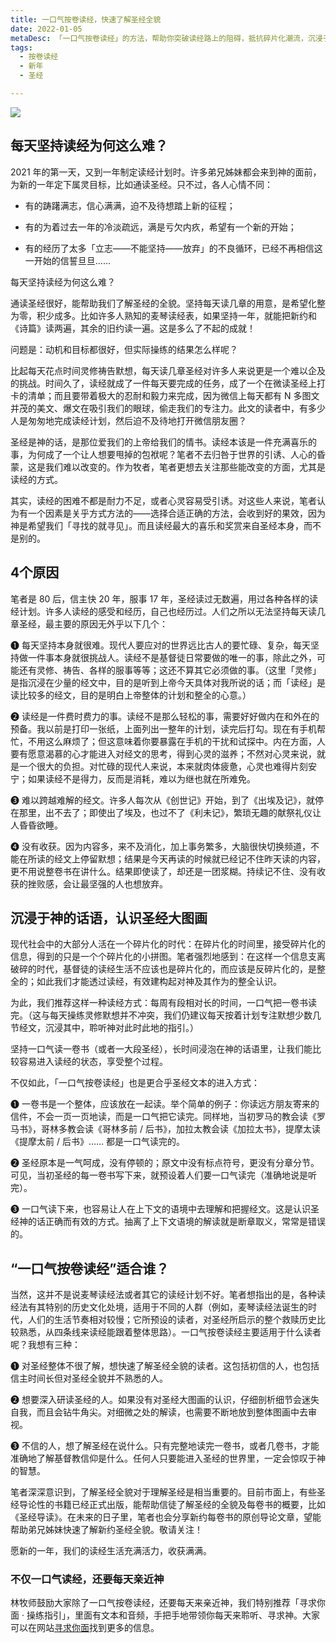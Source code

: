 ```yaml
---
title: 一口气按卷读经，快速了解圣经全貌
date: 2022-01-05
metaDesc: 「一口气按卷读经」的方法，帮助你突破读经路上的阻碍，抵抗碎片化潮流，沉浸于神丰富的话语。
tags:
  - 按卷读经
  - 新年
  - 圣经

---
```

 
 
 ![](https://i.ibb.co/G5x525C/Unrecognizable-woman-holding-a-bible-in-her-hands-and-praying.jpg)
 
 
## 每天坚持读经为何这么难？

2021 年的第一天，又到一年制定读经计划时。许多弟兄姊妹都会来到神的面前，为新的一年定下属灵目标，比如通读圣经。只不过，各人心情不同：

-   有的踌躇满志，信心满满，迫不及待想踏上新的征程；

-   有的为着过去一年的冷淡疏远，满是亏欠内疚，希望有一个新的开始；

-   有的经历了太多「立志——不能坚持——放弃」的不良循环，已经不再相信这一开始的信誓旦旦……

每天坚持读经为何这么难？

通读圣经很好，能帮助我们了解圣经的全貌。坚持每天读几章的用意，是希望化整为零，积少成多。比如许多人熟知的麦琴读经表，如果坚持一年，就能把新约和《诗篇》读两遍，其余的旧约读一遍。这是多么了不起的成就！

问题是：动机和目标都很好，但实际操练的结果怎么样呢？

比起每天花点时间灵修祷告默想，每天读几章圣经对许多人来说更是一个难以企及的挑战。时间久了，读经就成了一件每天要完成的任务，成了一个在微读圣经上打卡的清单；而且要带着极大的忍耐和毅力来完成，因为微信上每天都有 N 多图文并茂的美文、爆文在吸引我们的眼球，偷走我们的专注力。此文的读者中，有多少人是匆匆地完成读经计划，然后迫不及待地打开微信朋友圈？

圣经是神的话，是那位爱我们的上帝给我们的情书。读经本该是一件充满喜乐的事，为何成了一个让人想要甩掉的包袱呢？笔者不去归咎于世界的引诱、人心的昏蒙，这是我们难以改变的。作为牧者，笔者更想去关注那些能改变的方面，尤其是读经的方式。

其实，读经的困难不都是耐力不足，或者心灵容易受引诱。对这些人来说，笔者认为有一个因素是关乎方式方法的——选择合适正确的方法，会收到好的果效，因为神是希望我们「寻找的就寻见」。而且读经最大的喜乐和奖赏来自圣经本身，而不是别的。

## 4个原因

笔者是 80 后，信主快 20 年，服事 17 年，圣经读过无数遍，用过各种各样的读经计划。许多人读经的感受和经历，自己也经历过。人们之所以无法坚持每天读几章圣经，最主要的原因无外乎以下几个：

❶ 每天坚持本身就很难。现代人要应对的世界远比古人的要忙碌、复杂，每天坚持做一件事本身就很挑战人。读经不是基督徒日常要做的唯一的事，除此之外，可能还有灵修、祷告、各样的服事等等；这还不算其它必须做的事。（这里「灵修」是指沉浸在少量的经文中，目的是听到上帝今天具体对我所说的话；而「读经」是读比较多的经文，目的是明白上帝整体的计划和整全的心意。）

❷ 读经是一件费时费力的事。读经不是那么轻松的事，需要好好做内在和外在的预备。我以前是打印一张纸，上面列出一整年的计划，读完后打勾。现在有手机帮忙，不用这么麻烦了；但这意味着你要暴露在手机的干扰和试探中。内在方面，人要有愿意渴慕的心才能进入对经文的思考，得到心灵的滋养；不然对心灵来说，就是一个很大的负担。对忙碌的现代人来说，本来就肉体疲惫，心灵也难得片刻安宁；如果读经不是得力，反而是消耗，难以为继也就在所难免。

❸ 难以跨越难解的经文。许多人每次从《创世记》开始，到了《出埃及记》，就停在那里，出不去了；即使出了埃及，也过不了《利未记》，繁琐无趣的献祭礼仪让人昏昏欲睡。

❹ 没有收获。因为内容多，来不及消化，加上事务繁多，大脑很快切换频道，不能在所读的经文上停留默想；结果是今天再读的时候就已经记不住昨天读的内容，更不用说整卷书在讲什么。结果即使读了，却还是一团浆糊。持续记不住、没有收获的挫败感，会让最坚强的人也想放弃。

## 沉浸于神的话语，认识圣经大图画

现代社会中的大部分人活在一个碎片化的时代：在碎片化的时间里，接受碎片化的信息，得到的只是一个个碎片化的小拼图。笔者强烈地感到：在这样一个信息支离破碎的时代，基督徒的读经生活不应该也是碎片化的，而应该是反碎片化的，是整全的；如此我们才能透过读经，有效建构起对神及其作为的整全认识。

为此，我们推荐这样一种读经方式：每周有段相对长的时间，一口气把一卷书读完。（这与每天操练灵修默想并不冲突，我们仍建议每天按着计划专注默想少数几节经文，沉浸其中，聆听神对此时此地的指引。）

坚持一口气读一卷书（或者一大段圣经），长时间浸泡在神的话语里，让我们能比较容易进入读经的状态，享受整个过程。

不仅如此，「一口气按卷读经」也是更合乎圣经文本的进入方式：

❶ 一卷书是一个整体，应该放在一起读。举个简单的例子：你读远方朋友寄来的信件，不会一页一页地读，而是一口气把它读完。同样地，当初罗马的教会读《罗马书》，哥林多教会读《哥林多前 / 后书》，加拉太教会读《加拉太书》，提摩太读《提摩太前 / 后书》…… 都是一口气读完的。

❷ 圣经原本是一气呵成，没有停顿的；原文中没有标点符号，更没有分章分节。可见，当初圣经的每一卷书写下来，就预设着人们要一口气读完（准确地说是听完）。

❸ 一口气读下来，也容易让人在上下文的语境中去理解和把握经文。这是认识圣经神的话正确而有效的方式。抽离了上下文语境的解读就是断章取义，常常是错误的。

## “一口气按卷读经”适合谁？

当然，这并不是说麦琴读经法或者其它的读经计划不好。笔者想指出的是，各种读经法有其特别的历史文化处境，适用于不同的人群（例如，麦琴读经法诞生的时代，人们的生活节奏相对较慢；它所预设的读者，对圣经所启示的整个救赎历史比较熟悉，从四条线来读经能跟着整体思路）。一口气按卷读经主要适用于什么读者呢？我想有三种：

❶ 对圣经整体不很了解，想快速了解圣经全貌的读者。这包括初信的人，也包括信主时间长但对圣经全貌并不熟悉的人。

❷ 想要深入研读圣经的人。如果没有对圣经大图画的认识，仔细剖析细节会迷失自我，而且会钻牛角尖。对细微之处的解读，也需要不断地放到整体图画中去审视。

❸ 不信的人，想了解圣经在说什么。只有完整地读完一卷书，或者几卷书，才能准确地了解基督教信仰是什么。任何人只要能进入圣经的世界里，一定会惊叹于神的智慧。

笔者深深意识到，了解圣经全貌对于理解圣经是相当重要的。目前市面上，有些圣经导论性的书籍已经正式出版，能帮助信徒了解圣经的全貌及每卷书的概要，比如《圣经导读》。在未来的日子里，笔者也会分享新约每卷书的原创导论文章，望能帮助弟兄姊妹快速了解新约圣经全貌。敬请关注！

愿新的一年，我们的读经生活充满活力，收获满满。

### 不仅一口气读经，还要每天亲近神





林牧师鼓励大家除了一口气按卷读经，还要每天来亲近神，我们特别推荐「寻求你面 · 操练指引」，里面有文本和音频，手把手地带领你每天来聆听、寻求神。大家可以在网站[寻求你面](https://seekinggod.cn)找到更多的信息。